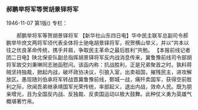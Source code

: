 ### 郝鹏举将军等贺胡景铎将军

1946-11-07
第1版()
专栏：

　　郝鹏举将军等贺胡景铎将军
    【新华社山东四日电】华中民主联军总副司令郝鹏举毕庶文两将军顷代表全体将士驰电胡景铎将军，祝贺横山举义，并以“共本以往之优良革命传统，携手并肩，争取民主革命之最后胜利”共勉。
    【本报前线记者团二日电】陕北保安队副总指挥胡景铎将军反内战消息传来，冀鲁豫前线司令部胡将军故交刘秉琳同志驰函慰问。该函内称：抗战胜利，正是兄弟聚首之时。孰料蒋贼坚持独裁，掀起内战，破坏政协决议，引狼入室，出卖祖国，摧残民主，进攻解放区。愚现随刘伯承将军转战晋冀鲁豫前线，鄄城一战，痛歼卖国军，获得空前胜利之际，欣闻吾弟继承靖国军光荣传统，率部起义，退出内战，效命人民。既为朋亲增光，且为全国反内战、反独裁、反卖国运动以极大鼓舞。此种仗义勇为英雄气概堪著竹帛。
